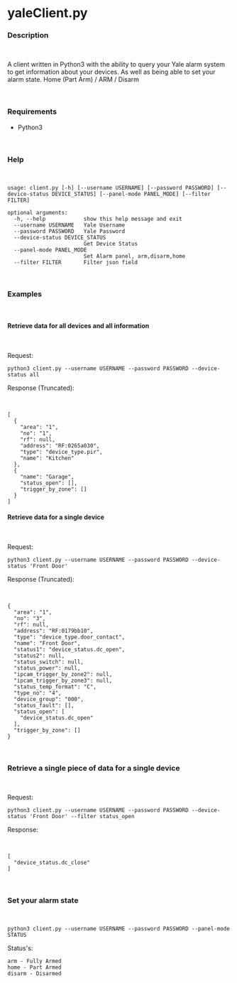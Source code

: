 # yaleClient.py

### Description

&nbsp;

A client written in Python3 with the ability to query your Yale alarm system to get information about your devices. As well as being able to set your alarm state. Home (Part Arm) / ARM / Disarm

&nbsp;

### Requirements

- Python3

&nbsp;

### Help

&nbsp;

```
usage: client.py [-h] [--username USERNAME] [--password PASSWORD] [--device-status DEVICE_STATUS] [--panel-mode PANEL_MODE] [--filter FILTER]

optional arguments:
  -h, --help            show this help message and exit
  --username USERNAME   Yale Username
  --password PASSWORD   Yale Password
  --device-status DEVICE_STATUS
                        Get Device Status
  --panel-mode PANEL_MODE
                        Set Alarm panel, arm,disarm,home
  --filter FILTER       Filter json field
  ```

&nbsp;

### Examples

&nbsp;

#### Retrieve data for all devices and all information
&nbsp;

Request:

```python3 client.py --username USERNAME --password PASSWORD --device-status all```


Response (Truncated):

&nbsp;


```
[
  {
    "area": "1",
    "no": "1",
    "rf": null,
    "address": "RF:0265a030",
    "type": "device_type.pir",
    "name": "Kitchen"
  },
  {
    "name": "Garage",
    "status_open": [],
    "trigger_by_zone": []
  }
]
```

#### Retrieve data for a single device

&nbsp;

Request:

```python3 client.py --username USERNAME --password PASSWORD --device-status 'Front Door'```

Response (Truncated):

&nbsp;

```
{
  "area": "1",
  "no": "3",
  "rf": null,
  "address": "RF:0179bb10",
  "type": "device_type.door_contact",
  "name": "Front Door",
  "status1": "device_status.dc_open",
  "status2": null,
  "status_switch": null,
  "status_power": null,
  "ipcam_trigger_by_zone2": null,
  "ipcam_trigger_by_zone3": null,
  "status_temp_format": "C",
  "type_no": "4",
  "device_group": "000",
  "status_fault": [],
  "status_open": [
    "device_status.dc_open"
  ],
  "trigger_by_zone": []
}
```

&nbsp;

### Retrieve a single piece of data for a single device

&nbsp;

Request:

```python3 client.py --username USERNAME --password PASSWORD --device-status 'Front Door' --filter status_open```

Response:

&nbsp;

```
[
  "device_status.dc_close"
]
```

&nbsp;

### Set your alarm state

&nbsp;

`python3 client.py --username USERNAME --password PASSWORD --panel-mode STATUS`

Status's:

```
arm - Fully Armed
home - Part Armed
disarm - Disarmed
```
